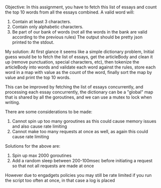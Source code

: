Objective:
In this assignment, you have to fetch this list of essays and count the top 10 words from all the
essays combined.
A valid word will:
1. Contain at least 3 characters.
2. Contain only alphabetic characters.
3. Be part of our bank of words (not all the words in the bank are valid according to the
previous rules)
The output should be pretty json printed to the stdout.

My solution:
At first glance it seems like a simple dictionary problem,
Initial guess would be to fetch the list of essays, get the articleBody and
clean it up (remove punctuation, special characters, etc),
then tokenize the articleBody into words and validate each word against the rules,
store each word in a map with value as the count of the word,
finally sort the map by value and print the top 10 words.

This can be improved by fetching the list of essays concurrently, and processing each essay concurrently,
the dictionary can be a "global" map that is shared by all the goroutines, and we can use a mutex to lock when writing.


There are some considerations to be made:
1. Cannot spin up too many goroutines as this could cause memory issues and also cause rate limiting
2. Cannot make too many requests at once as well, as again this could cause rate limiting

Solutions for the above are:
1. Spin up max 2000 goroutines
2. Add a random sleep between 200-100msec before initiating a request so that not all requests are made at once

However due to engadgets policies you may still be rate limited if you run the script too often at once, in that case a log is placed
